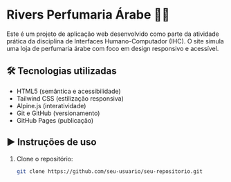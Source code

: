﻿# Rivers Perfumaria Árabe 🌸🌙

Este é um projeto de aplicação web desenvolvido como parte da atividade prática da disciplina de Interfaces Humano-Computador (IHC). O site simula uma loja de perfumaria árabe com foco em design responsivo e acessível.

## 🛠 Tecnologias utilizadas

- HTML5 (semântica e acessibilidade)
- Tailwind CSS (estilização responsiva)
- Alpine.js (interatividade)
- Git e GitHub (versionamento)
- GitHub Pages (publicação)

## ▶️ Instruções de uso

1. Clone o repositório:
   ```bash
   git clone https://github.com/seu-usuario/seu-repositorio.git

